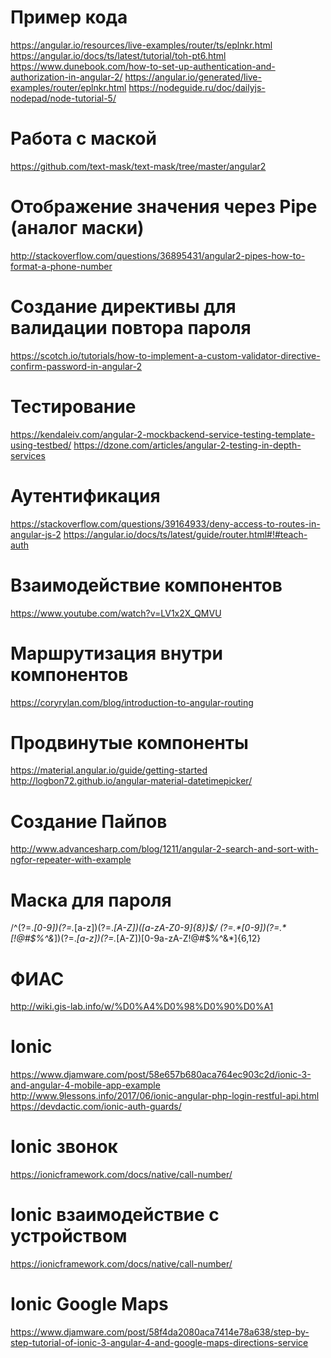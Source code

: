 Пример кода
==========
https://angular.io/resources/live-examples/router/ts/eplnkr.html
https://angular.io/docs/ts/latest/tutorial/toh-pt6.html
https://www.dunebook.com/how-to-set-up-authentication-and-authorization-in-angular-2/
https://angular.io/generated/live-examples/router/eplnkr.html
https://nodeguide.ru/doc/dailyjs-nodepad/node-tutorial-5/

Работа с маской
==========
https://github.com/text-mask/text-mask/tree/master/angular2

Отображение значения через Pipe (аналог маски)
==========
http://stackoverflow.com/questions/36895431/angular2-pipes-how-to-format-a-phone-number

Создание директивы для валидации повтора пароля
==========
https://scotch.io/tutorials/how-to-implement-a-custom-validator-directive-confirm-password-in-angular-2

Тестирование
==========
https://kendaleiv.com/angular-2-mockbackend-service-testing-template-using-testbed/
https://dzone.com/articles/angular-2-testing-in-depth-services

Аутентификация
==========
https://stackoverflow.com/questions/39164933/deny-access-to-routes-in-angular-js-2
https://angular.io/docs/ts/latest/guide/router.html#!#teach-auth

Взаимодействие компонентов
==========
https://www.youtube.com/watch?v=LV1x2X_QMVU

Маршрутизация внутри компонентов
==========
https://coryrylan.com/blog/introduction-to-angular-routing

Продвинутые компоненты
==========
https://material.angular.io/guide/getting-started
http://logbon72.github.io/angular-material-datetimepicker/

Создание Пайпов
==========
http://www.advancesharp.com/blog/1211/angular-2-search-and-sort-with-ngfor-repeater-with-example

Маска для пароля
==========
/^(?=.*[0-9])(?=.*[a-z])(?=.*[A-Z])([a-zA-Z0-9]{8})$/
(?=.*[0-9])(?=.*[!@#$%^&*])(?=.*[a-z])(?=.*[A-Z])[0-9a-zA-Z!@#$%^&*]{6,12}

ФИАС
==========
http://wiki.gis-lab.info/w/%D0%A4%D0%98%D0%90%D0%A1

Ionic
==========
https://www.djamware.com/post/58e657b680aca764ec903c2d/ionic-3-and-angular-4-mobile-app-example
http://www.9lessons.info/2017/06/ionic-angular-php-login-restful-api.html
https://devdactic.com/ionic-auth-guards/

Ionic звонок
==========
https://ionicframework.com/docs/native/call-number/

Ionic взаимодействие с устройством
==========
https://ionicframework.com/docs/native/call-number/

Ionic Google Maps
==========
https://www.djamware.com/post/58f4da2080aca7414e78a638/step-by-step-tutorial-of-ionic-3-angular-4-and-google-maps-directions-service